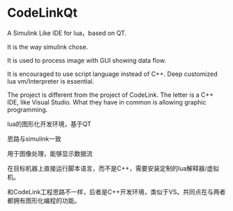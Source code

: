# CodeLinkQt
A Simulink Like IDE for lua，based on QT.

It is the way simulink chose.

It is used to process image with GUI showing data flow.

It is encouraged to use script language instead of C++. Deep customized lua vm/Interpreter is essential.

The project is different from the project of CodeLink. The letter is a C++ IDE, like Visual Studio. What they have in common is allowing graphic programming.

lua的图形化开发环境，基于QT

思路与simulink一致

用于图像处理，能够显示数据流

在目标机器上直接运行脚本语言，而不是C++，需要安装定制的lua解释器/虚拟机。

和CodeLink工程思路不一样，后者是C++开发环境，类似于VS。共同点在与两者都拥有图形化编程的功能。
